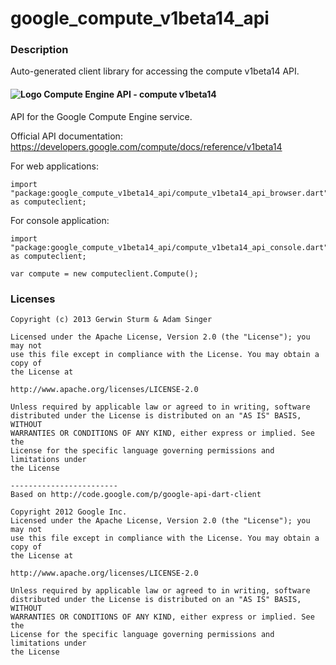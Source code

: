 # google_compute_v1beta14_api

### Description

Auto-generated client library for accessing the compute v1beta14 API.

#### ![Logo](http://www.google.com/images/icons/product/compute_engine-16.png) Compute Engine API - compute v1beta14

API for the Google Compute Engine service.

Official API documentation: https://developers.google.com/compute/docs/reference/v1beta14

For web applications:
```
import "package:google_compute_v1beta14_api/compute_v1beta14_api_browser.dart" as computeclient;
```

For console application:
```
import "package:google_compute_v1beta14_api/compute_v1beta14_api_console.dart" as computeclient;
```

```
var compute = new computeclient.Compute();
```

### Licenses

```
Copyright (c) 2013 Gerwin Sturm & Adam Singer

Licensed under the Apache License, Version 2.0 (the "License"); you may not
use this file except in compliance with the License. You may obtain a copy of
the License at

http://www.apache.org/licenses/LICENSE-2.0

Unless required by applicable law or agreed to in writing, software
distributed under the License is distributed on an "AS IS" BASIS, WITHOUT
WARRANTIES OR CONDITIONS OF ANY KIND, either express or implied. See the
License for the specific language governing permissions and limitations under
the License

------------------------
Based on http://code.google.com/p/google-api-dart-client

Copyright 2012 Google Inc.
Licensed under the Apache License, Version 2.0 (the "License"); you may not
use this file except in compliance with the License. You may obtain a copy of
the License at

http://www.apache.org/licenses/LICENSE-2.0

Unless required by applicable law or agreed to in writing, software
distributed under the License is distributed on an "AS IS" BASIS, WITHOUT
WARRANTIES OR CONDITIONS OF ANY KIND, either express or implied. See the
License for the specific language governing permissions and limitations under
the License

```
